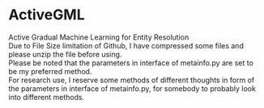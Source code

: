 # ActiveGML
Active Gradual Machine Learning for Entity Resolution  
Due to File Size limitation of Github, I have compressed some files and please unzip the file before using.  
Please be noted that the parameters in interface of metainfo.py are set to be my preferred method.  
For research use, I reserve some methods of different thoughts in form of the parameters in interface of metainfo.py, for somebody to probably look into different methods.  
